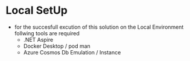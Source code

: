 # Local SetUp

- for the succesfull excution of this solution on the Local Environment follwing tools are required
    - .NET Aspire
     - Docker Desktop / pod man
     - Azure Cosmos Db Emulation / Instance 

